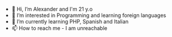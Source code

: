 - 👋 Hi, I’m Alexander and I'm 21 y.o
- 👀 I’m interested in Programming and learning foreign languages
- 🌱 I’m currently learning PHP, Spanish and Italian
- 📫 How to reach me - I am unreachable

<!---
AlessandroWea/AlessandroWea is a ✨ special ✨ repository because its `README.md` (this file) appears on your GitHub profile.
You can click the Preview link to take a look at your changes.
--->
